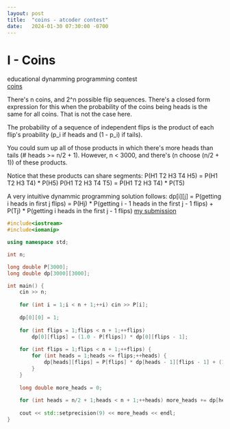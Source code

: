 ```yaml
---
layout: post
title:  "coins - atcoder contest"
date:   2024-01-30 07:30:00 -0700
---
```

# I - Coins
educational dynamming programming contest\
[coins](https://atcoder.jp/contests/dp/submissions/me)

There's n coins, and 2^n possible flip sequences. There's a closed form expression for this when the probability of the coins being heads is the same for all coins. That is not the case here.

The probability of a sequence of independent flips is the product of each flip's proability (p_i if heads and (1 - p_i) if tails).

You could sum up all of those products in which there's more heads than tails (# heads >= n/2 + 1). However, n < 3000, and there's (n choose (n/2 + 1)) of these products.

Notice that these products can share segments:
P(H1 T2 H3 T4 H5) = P(H1 T2 H3 T4) * P(H5)
P(H1 T2 H3 T4 T5) = P(H1 T2 H3 T4) * P(T5)

A very intuitive dynammic programming solution follows:
dp[i][j] = P(getting i heads in first j flips) =  P(Hj) * P(getting i - 1 heads in the first j - 1 flips) + P(Tj) * P(getting i heads in the first j - 1 flips)
[my submission](https://atcoder.jp/contests/dp/submissions/49833551)
```c++
#include<iostream>
#include<iomanip>

using namespace std;

int n;

long double P[3000];
long double dp[3000][3000];

int main() {
	cin >> n;
	
	for (int i = 1;i < n + 1;++i) cin >> P[i];
	
	dp[0][0] = 1;
	
	for (int flips = 1;flips < n + 1;++flips)
		dp[0][flips] = (1.0 - P[flips]) * dp[0][flips - 1];
	
	for (int flips = 1;flips < n + 1;++flips) {
		for (int heads = 1;heads <= flips;++heads) {
			dp[heads][flips] = P[flips] * dp[heads - 1][flips - 1] + (1 - P[flips]) * dp[heads][flips - 1];
		}
	}
	
	long double more_heads = 0;
	
	for (int heads = n/2 + 1;heads < n + 1;++heads) more_heads += dp[heads][n];
	
	cout << std::setprecision(9) << more_heads << endl;
}

```

